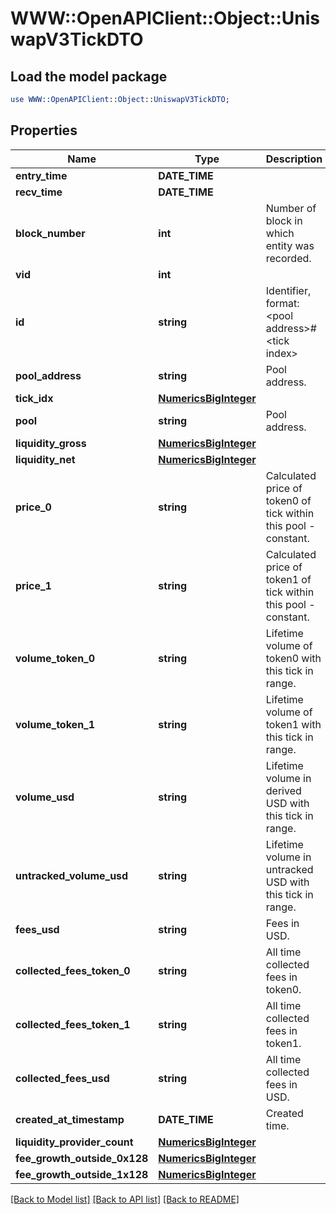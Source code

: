 # WWW::OpenAPIClient::Object::UniswapV3TickDTO

## Load the model package
```perl
use WWW::OpenAPIClient::Object::UniswapV3TickDTO;
```

## Properties
Name | Type | Description | Notes
------------ | ------------- | ------------- | -------------
**entry_time** | **DATE_TIME** |  | [optional] 
**recv_time** | **DATE_TIME** |  | [optional] 
**block_number** | **int** | Number of block in which entity was recorded. | [optional] 
**vid** | **int** |  | [optional] 
**id** | **string** | Identifier, format: &lt;pool address&gt;#&lt;tick index&gt; | [optional] 
**pool_address** | **string** | Pool address. | [optional] 
**tick_idx** | [**NumericsBigInteger**](NumericsBigInteger.md) |  | [optional] 
**pool** | **string** | Pool address. | [optional] 
**liquidity_gross** | [**NumericsBigInteger**](NumericsBigInteger.md) |  | [optional] 
**liquidity_net** | [**NumericsBigInteger**](NumericsBigInteger.md) |  | [optional] 
**price_0** | **string** | Calculated price of token0 of tick within this pool - constant. | [optional] 
**price_1** | **string** | Calculated price of token1 of tick within this pool - constant. | [optional] 
**volume_token_0** | **string** | Lifetime volume of token0 with this tick in range. | [optional] 
**volume_token_1** | **string** | Lifetime volume of token1 with this tick in range. | [optional] 
**volume_usd** | **string** | Lifetime volume in derived USD with this tick in range. | [optional] 
**untracked_volume_usd** | **string** | Lifetime volume in untracked USD with this tick in range. | [optional] 
**fees_usd** | **string** | Fees in USD. | [optional] 
**collected_fees_token_0** | **string** | All time collected fees in token0. | [optional] 
**collected_fees_token_1** | **string** | All time collected fees in token1. | [optional] 
**collected_fees_usd** | **string** | All time collected fees in USD. | [optional] 
**created_at_timestamp** | **DATE_TIME** | Created time. | [optional] 
**liquidity_provider_count** | [**NumericsBigInteger**](NumericsBigInteger.md) |  | [optional] 
**fee_growth_outside_0x128** | [**NumericsBigInteger**](NumericsBigInteger.md) |  | [optional] 
**fee_growth_outside_1x128** | [**NumericsBigInteger**](NumericsBigInteger.md) |  | [optional] 

[[Back to Model list]](../README.md#documentation-for-models) [[Back to API list]](../README.md#documentation-for-api-endpoints) [[Back to README]](../README.md)


